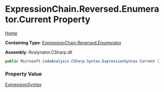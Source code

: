 # ExpressionChain\.Reversed\.Enumerator\.Current Property

[Home](../../../../../../README.md)

**Containing Type**: [ExpressionChain.Reversed.Enumerator](../README.md)

**Assembly**: Roslynator\.CSharp\.dll

```csharp
public Microsoft.CodeAnalysis.CSharp.Syntax.ExpressionSyntax Current { get; }
```

### Property Value

[ExpressionSyntax](https://docs.microsoft.com/en-us/dotnet/api/microsoft.codeanalysis.csharp.syntax.expressionsyntax)

